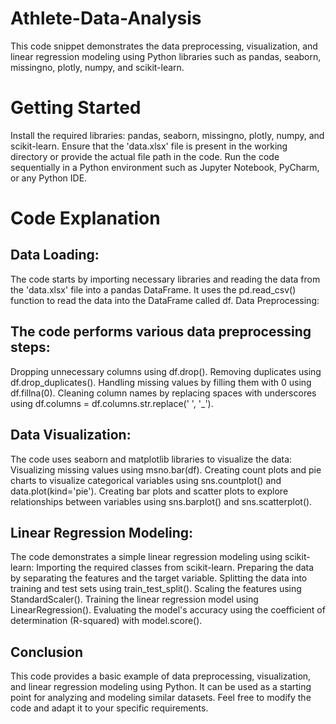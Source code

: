 # Athlete-Data-Analysis


This code snippet demonstrates the data preprocessing, visualization, and linear regression modeling using Python libraries such as pandas, seaborn, missingno, plotly, numpy, and scikit-learn.


# Getting Started
Install the required libraries: pandas, seaborn, missingno, plotly, numpy, and scikit-learn.
Ensure that the 'data.xlsx' file is present in the working directory or provide the actual file path in the code.
Run the code sequentially in a Python environment such as Jupyter Notebook, PyCharm, or any Python IDE.

# Code Explanation
## Data Loading:

The code starts by importing necessary libraries and reading the data from the 'data.xlsx' file into a pandas DataFrame.
It uses the pd.read_csv() function to read the data into the DataFrame called df.
Data Preprocessing:

## The code performs various data preprocessing steps:
Dropping unnecessary columns using df.drop().
Removing duplicates using df.drop_duplicates().
Handling missing values by filling them with 0 using df.fillna(0).
Cleaning column names by replacing spaces with underscores using df.columns = df.columns.str.replace(' ', '_').

## Data Visualization:

The code uses seaborn and matplotlib libraries to visualize the data:
Visualizing missing values using msno.bar(df).
Creating count plots and pie charts to visualize categorical variables using sns.countplot() and data.plot(kind='pie').
Creating bar plots and scatter plots to explore relationships between variables using sns.barplot() and sns.scatterplot().


## Linear Regression Modeling:

The code demonstrates a simple linear regression modeling using scikit-learn:
Importing the required classes from scikit-learn.
Preparing the data by separating the features and the target variable.
Splitting the data into training and test sets using train_test_split().
Scaling the features using StandardScaler().
Training the linear regression model using LinearRegression().
Evaluating the model's accuracy using the coefficient of determination (R-squared) with model.score().

## Conclusion
This code provides a basic example of data preprocessing, visualization, and linear regression modeling using Python. It can be used as a starting point for analyzing and modeling similar datasets. Feel free to modify the code and adapt it to your specific requirements.
